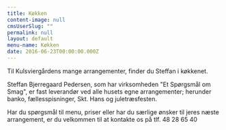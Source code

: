 ```yaml
---
title: Køkken
content-image: null
cmsUserSlug: ""
permalink: null
layout: default
menu-name: Køkken
date: 2016-06-23T00:00:00.000Z
---
```


Til Kulsviergårdens mange arrangementer, finder du Steffan i køkkenet.

Steffan Bjerregaard Pedersen, som har virksomheden "Et Spørgsmål om Smag", er fast leverandør ved alle husets egne arrangementer; herunder banko, fællesspisninger, Skt. Hans og juletræsfesten.

Har du spørgsmål til menu, priser eller har du særlige ønsker til jeres næste arrangement, er du velkommen til at kontakte os på tlf. 48 28 65 40

